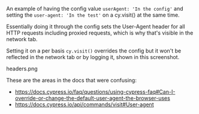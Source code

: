 An example of having the config value `userAgent: 'In the config'` and setting the `user-agent: 'In the test'` on a cy.visit() at the same time. 

Essentially doing it through the config sets the User-Agent header for all HTTP requests including proxied requests, which is why that's visible in the network tab. 

Setting it on a per basis `cy.visit()` overrides the config but it won't be reflected in the network tab or by logging it, shown in this screenshot.

headers.png

These are the areas in the docs that were confusing:
- https://docs.cypress.io/faq/questions/using-cypress-faq#Can-I-override-or-change-the-default-user-agent-the-browser-uses
- https://docs.cypress.io/api/commands/visit#User-agent